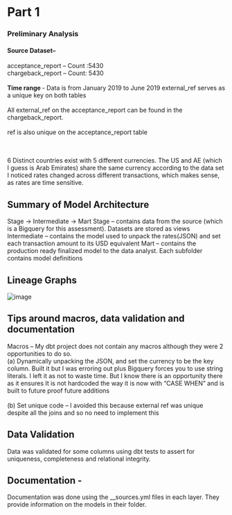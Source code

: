 
<h1>Part 1 </h1>
<h3> Preliminary Analysis </h3>

<h4>Source Dataset– </h4>
acceptance_report – Count :5430 </br>
chargeback_report – Count: 5430
</br>
</br>
<b>Time range </b> - Data is from January 2019 to June 2019
external_ref serves as a unique key on both tables
</br> </br>
All external_ref on the acceptance_report can be found in the chargeback_report.
</br> </br>
ref is also unique on the acceptance_report table

</br> </br>
6 Distinct countries exist with 5 different currencies.
The US and AE (which I guess is Arab Emirates) share the same currency according to the data set
</br>
I noticed rates changed across different transactions, which makes sense, as rates are time sensitive.



## Summary of Model Architecture
Stage -> Intermediate -> Mart
Stage – contains data from the source (which is a Bigquery for this assessment). Datasets are stored as views
Intermediate – contains the model used to unpack the rates(JSON) and set each transaction amount to its USD equivalent
Mart – contains the production ready finalized model to the data analyst.
Each subfolder contains model definitions

## Lineage Graphs
![image](https://github.com/debofalz/glbpay/assets/12761971/c5a4287d-5239-4e0f-8f7d-50c525e5cfb9)

## Tips around macros, data validation and documentation
Macros – My dbt project does not contain any macros although they were 2 opportunities to do so.
</br>(a)	Dynamically unpacking the JSON, and set the currency to be the key column. Built it but I was erroring out plus Bigquery forces you to use string literals. I left it as not to waste time. But I know there is an opportunity there as it ensures It is not hardcoded the way it is now with “CASE WHEN” and is built to future proof future additions
</br>
</br>(b)	Set unique code – I avoided this because external ref was unique despite all the joins and so no need to implement this


## Data Validation
Data was validated for some columns using dbt tests to assert for uniqueness, completeness and relational integrity.

## Documentation -
Documentation was done using the __sources.yml files in each layer.  They provide information on the models in their folder.
